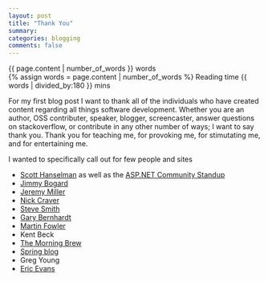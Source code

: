 ```yaml
---
layout: post
title: "Thank You"
summary: 
categories: blogging
comments: false
---
```


{{ page.content | number_of_words }} words  
{% assign words = page.content | number_of_words %}
Reading time {{ words | divided_by:180 }} mins

For my first blog post I want to thank all of the individuals who have created content regarding all things
software development. Whether you are an author, OSS contributer, speaker, blogger, screencaster, answer questions
on stackoverflow, or contribute in any other number of ways; I want to say thank you. Thank you for teaching me,
for provoking me, for stimutating me, and for entertaining me. 

I wanted to specifically call out for few people and sites

* [Scott Hanselman](http://www.hanselman.com/blog/) as well as the [ASP.NET Community Standup](https://live.asp.net/)
* [Jimmy Bogard](https://lostechies.com/jimmybogard/)
* [Jeremy Miller](https://jeremydmiller.com/)
* [Nick Craver](https://nickcraver.com/)
* [Steve Smith](http://ardalis.com/)
* [Gary Bernhardt](https://www.destroyallsoftware.com/screencasts)
* [Martin Fowler](http://martinfowler.com/)
* Kent Beck
* [The Morning Brew](http://themorningbrew.net/)
* [Spring blog](https://spring.io/blog)
* Greg Young
* [Eric Evans](http://domainlanguage.com/)
